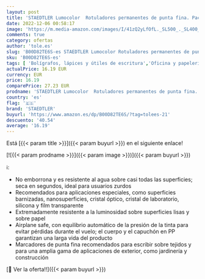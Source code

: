 ```yaml
---
layout: post
title: 'STAEDTLER Lumocolor  Rotuladores permanentes de punta fina. Pack de 10 marcadores de color negro  319 M-9 VE '
date: 2022-12-06 00:58:17
image: 'https://m.media-amazon.com/images/I/41zQ2yLfOfL._SL500_._SL400_.jpg'
comments: true
category: ofertas
author: 'tole.es'
slug: 'B00D82TE6S-es STAEDTLER Lumocolor Rotuladores permanentes de punta fina....'
sku: 'B00D82TE6S-es'
tags: [ 'Bolígrafos, lápices y útiles de escritura','Oficina y papelería','Rotuladores permanentes','Rotuladores y subrayadores','rotuladores','staedtler','🇪🇸', ]
actualPrice: 16.19 EUR
currency: EUR
price: 16.19
comparePrice: 27.23 EUR
prodname: 'STAEDTLER Lumocolor  Rotuladores permanentes de punta fina. Pack de 10 marcadores de color negro  319 M-9 VE '
country: 'es'
flag: '🇪🇸'
brand: 'STAEDTLER'
buyurl: 'https://www.amazon.es/dp/B00D82TE6S/?tag=tolees-21'
descuento: '40.54'
average: '16.19'
---
```


Está [{{< param title >}}]({{< param buyurl >}}) en el siguiente enlace!

[![{{< param prodname >}}]({{< param image >}})]({{< param buyurl >}})

ℹ️:

- No emborrona y es resistente al agua sobre casi todas las superficies; seca en segundos, ideal para usuarios zurdos
- Recomendados para aplicaciones especiales, como superficies barnizadas, nanosuperficies, cristal óptico, cristal de laboratorio, silicona y film transparente
- Extremadamente resistente a la luminosidad sobre superficies lisas y sobre papel
- Airplane safe, con equilibrio automático de la presión de la tinta para evitar pérdidas durante el vuelo; el cuerpo y el capuchón en PP garantizan una larga vida del producto
- Marcadores de punta fina recomendados para escribir sobre tejidos y para una amplia gama de aplicaciones de exterior, como jardinería y construcción

[🛒 Ver la oferta!!]({{< param buyurl >}})
